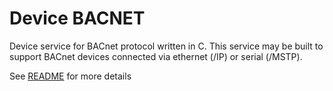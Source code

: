 # Device BACNET

Device service for BACnet protocol written in C. This service may be built to support BACnet devices connected via ethernet (/IP) or serial (/MSTP).

See [README](https://github.com/edgexfoundry/device-bacnet-c/tree/{{edgexversion}}#readme) for more details